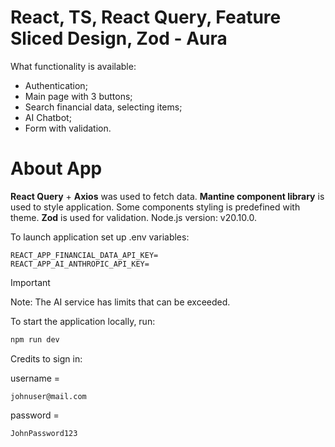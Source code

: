 # React, TS, React Query, Feature Sliced Design, Zod - Aura
What functionality is available:

- Authentication;
- Main page with 3 buttons;
- Search financial data, selecting items;
- AI Chatbot;
- Form with validation.

# About App 
**React Query** + **Axios** was used to fetch data.
**Mantine component library** is used to style application. Some components styling is predefined with theme.
**Zod** is used for validation.
Node.js version: v20.10.0.

To launch application set up .env variables: 

```.env
REACT_APP_FINANCIAL_DATA_API_KEY=
REACT_APP_AI_ANTHROPIC_API_KEY=
```

> [!IMPORTANT]
> Note: The AI service has limits that can be exceeded.

 To start the application locally, run:

```bash
npm run dev
```

Credits to sign in:

username =
```
johnuser@mail.com
```
password = 
```
JohnPassword123
```

